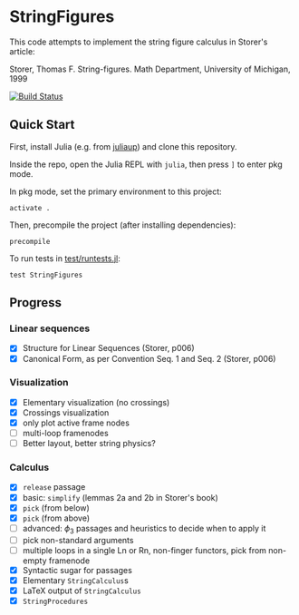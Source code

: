 # StringFigures

This code attempts to implement the string figure calculus in Storer's article:

Storer, Thomas F. String-figures. Math Department, University of Michigan, 1999

[![Build Status](https://github.com/abraunst/StringFigures.jl/actions/workflows/CI.yml/badge.svg?branch=main)](https://github.com/abraunst/StringFigures.jl/actions/workflows/CI.yml?query=branch%3Amain)

## Quick Start

First, install Julia (e.g. from [juliaup](https://github.com/JuliaLang/juliaup)) and clone this repository.

Inside the repo, open the Julia REPL with `julia`, then press `]` to enter pkg mode.

In pkg mode, set the primary environment to this project:

```
activate .
```

Then, precompile the project (after installing dependencies):

```
precompile
```

To run tests in [test/runtests.jl](./test/runtests.jl):

```
test StringFigures
```


## Progress

### Linear sequences

- [x] Structure for Linear Sequences (Storer, p006)
- [x] Canonical Form, as per Convention Seq. 1 and Seq. 2 (Storer, p006)

### Visualization

- [x] Elementary visualization (no crossings)
- [x] Crossings visualization
- [x] only plot active frame nodes
- [ ] multi-loop framenodes
- [ ] Better layout, better string physics?

### Calculus

- [x] `release` passage
- [x] basic: `simplify` (lemmas 2a and 2b in Storer's book)
- [x] `pick` (from below)
- [X] `pick` (from above)
- [ ] advanced: $\phi_3$ passages and heuristics to decide when to apply it
- [ ] pick non-standard arguments
- [ ] multiple loops in a single Ln or Rn, non-finger functors, pick from non-empty framenode
- [x] Syntactic sugar for passages
- [x] Elementary `StringCalculus`s
- [x] LaTeX output of `StringCalculus`
- [x] `StringProcedures`
